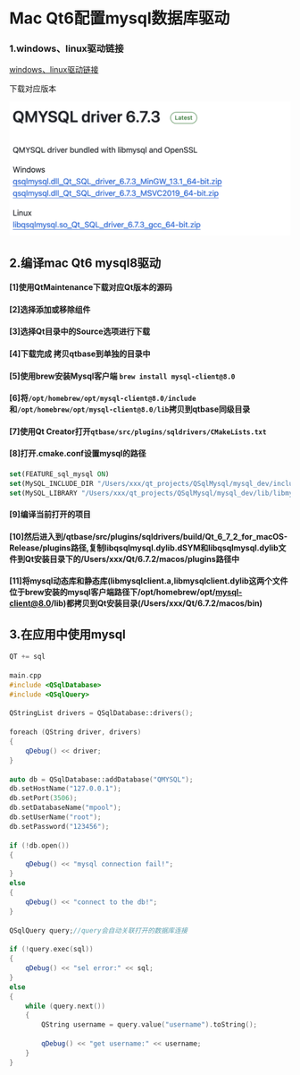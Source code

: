 # Mac Qt6配置mysql数据库驱动

### 1.windows、linux驱动链接
[windows、linux驱动链接](https://github.com/thecodemonkey86/qt_mysql_driver/releases)

下载对应版本

![驱动1](./img/win_linux.png)

## 2.编译mac Qt6 mysql8驱动
#### [1]使用QtMaintenance下载对应Qt版本的源码
#### [2]选择添加或移除组件
#### [3]选择Qt目录中的Source选项进行下载
#### [4]下载完成 拷贝qtbase到单独的目录中
#### [5]使用brew安装Mysql客户端 ```brew install mysql-client@8.0```
#### [6]将```/opt/homebrew/opt/mysql-client@8.0/include```和```/opt/homebrew/opt/mysql-client@8.0/lib```拷贝到qtbase同级目录
#### [7]使用Qt Creator打开```qtbase/src/plugins/sqldrivers/CMakeLists.txt```
#### [8]打开.cmake.conf设置mysql的路径
```cmake
set(FEATURE_sql_mysql ON)
set(MySQL_INCLUDE_DIR "/Users/xxx/qt_projects/QSqlMysql/mysql_dev/include/mysql")
set(MySQL_LIBRARY "/Users/xxx/qt_projects/QSqlMysql/mysql_dev/lib/libmysqlclient.dylib")
```
#### [9]编译当前打开的项目
#### [10]然后进入到/qtbase/src/plugins/sqldrivers/build/Qt_6_7_2_for_macOS-Release/plugins路径,复制libqsqlmysql.dylib.dSYM和libqsqlmysql.dylib文件到Qt安装目录下的/Users/xxx/Qt/6.7.2/macos/plugins路径中
#### [11]将mysql动态库和静态库(libmysqlclient.a,libmysqlclient.dylib这两个文件位于brew安装的mysql客户端路径下/opt/homebrew/opt/mysql-client@8.0/lib)都拷贝到Qt安装目录(/Users/xxx/Qt/6.7.2/macos/bin)

## 3.在应用中使用mysql
```cpp
QT += sql

main.cpp
#include <QSqlDatabase>
#include <QSqlQuery>

QStringList drivers = QSqlDatabase::drivers();

foreach (QString driver, drivers)
{
    qDebug() << driver;
}

auto db = QSqlDatabase::addDatabase("QMYSQL");
db.setHostName("127.0.0.1");
db.setPort(3506);
db.setDatabaseName("mpool");
db.setUserName("root");
db.setPassword("123456");

if (!db.open())
{
    qDebug() << "mysql connection fail!";
}
else
{
    qDebug() << "connect to the db!";
}

QSqlQuery query;//query会自动关联打开的数据库连接

if (!query.exec(sql))
{
    qDebug() << "sel error:" << sql;
}
else
{
    while (query.next())
    {
        QString username = query.value("username").toString();

        qDebug() << "get username:" << username;
    }
}
```






